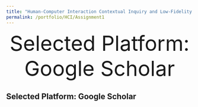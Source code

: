```yaml
---
title: "Human-Computer Interaction Contextual Inquiry and Low-Fidelity Prototyping"
permalink: /portfolio/HCI/Assignment1
---
```


<div align="center">
  <span style="font-size:4em;">Selected Platform: Google Scholar</span>
</div>

##  Selected Platform: Google Scholar
